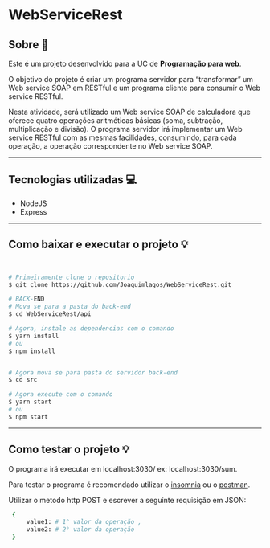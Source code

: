 # WebServiceRest

## Sobre 📰

Este é um projeto desenvolvido para a UC de **Programação para web**.

O objetivo do projeto é criar um programa servidor para “transformar” um Web service SOAP em
RESTful e um programa cliente para consumir o Web service RESTful.

Nesta atividade, será utilizado um Web service SOAP de calculadora que
oferece quatro operações aritméticas básicas (soma, subtração, multiplicação e divisão).
O programa servidor irá implementar um Web service RESTful com as mesmas
facilidades, consumindo, para cada operação, a operação correspondente no Web service
SOAP.

------

## Tecnologias utilizadas 💻

- NodeJS
- Express

------

## Como baixar e executar o projeto 💡

```bash


# Primeiramente clone o repositorio
$ git clone https://github.com/Joaquimlagos/WebServiceRest.git

# BACK-END
# Mova se para a pasta do back-end
$ cd WebServiceRest/api

# Agora, instale as dependencias com o comando
$ yarn install 
# ou
$ npm install


# Agora mova se para pasta do servidor back-end
$ cd src

# Agora execute com o comando 
$ yarn start 
# ou
$ npm start
```

------

## Como testar o projeto 💡
 O programa irá executar em localhost:3030/ 
 ex: localhost:3030/sum.

 Para testar o programa é recomendado utilizar o [insomnia](https://insomnia.rest/download) ou o [postman](https://www.postman.com).

 Utilizar o metodo http POST e escrever a seguinte requisição em JSON: 
```bash
 {
     value1: # 1° valor da operação ,
     value2: # 2° valor da operação
 }
```